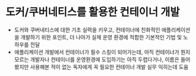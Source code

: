 # 도커/쿠버네티스를 활용한 컨테이너 개발

- 도커와 쿠버네티스에 대한 기초 실력을 키우고, 컨테이너에 친화적인 애플리케이션을 개발하기 위한 포인트, 더 나아가 실제 운영 환경에 적합한 기본적인 기법 및 노하우를 전달
- 애플리케이션 개발에서 컨테이너가 필수 스킬이 되어가는데, 아직 컨테이너가 뭔지 모르는 개발자나 컨테이너를 운영환경에 도입하기는 아직 두렵다거나, 이름은 들어봤지만 사용해본 적이 없는 독자에게 꼭 필요한 컨테이너 개발 실무 익히는데 도움




